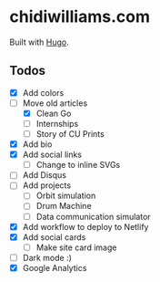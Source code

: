# chidiwilliams.com

Built with [Hugo](https://gohugo.io/).

## Todos

- [x] Add colors
- [ ] Move old articles
  - [x] Clean Go
  - [ ] Internships
  - [ ] Story of CU Prints
- [x] Add bio
- [x] Add social links
  - [ ] Change to inline SVGs
- [ ] Add Disqus
- [ ] Add projects
  - [ ] Orbit simulation
  - [ ] Drum Machine
  - [ ] Data communication simulator
- [x] Add workflow to deploy to Netlify
- [x] Add social cards
  - [ ] Make site card image
- [ ] Dark mode :)
- [x] Google Analytics
